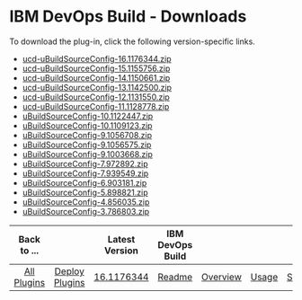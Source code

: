 
# IBM DevOps Build - Downloads

To download the plug-in, click the following version-specific links.

- [ucd-uBuildSourceConfig-16.1176344.zip](https://raw.githubusercontent.com/UrbanCode/IBM-UCD-PLUGINS/main/files/uBuildSourceConfig/ucd-uBuildSourceConfig-16.1176344.zip)
- [ucd-uBuildSourceConfig-15.1155756.zip](https://raw.githubusercontent.com/UrbanCode/IBM-UCD-PLUGINS/main/files/uBuildSourceConfig/ucd-uBuildSourceConfig-15.1155756.zip)
- [ucd-uBuildSourceConfig-14.1150661.zip](https://raw.githubusercontent.com/UrbanCode/IBM-UCD-PLUGINS/main/files/uBuildSourceConfig/ucd-uBuildSourceConfig-14.1150661.zip)
- [ucd-uBuildSourceConfig-13.1142500.zip](https://raw.githubusercontent.com/UrbanCode/IBM-UCD-PLUGINS/main/files/uBuildSourceConfig/ucd-uBuildSourceConfig-13.1142500.zip)
- [ucd-uBuildSourceConfig-12.1131550.zip](https://raw.githubusercontent.com/UrbanCode/IBM-UCD-PLUGINS/main/files/uBuildSourceConfig/ucd-uBuildSourceConfig-12.1131550.zip)
- [ucd-uBuildSourceConfig-11.1128778.zip](https://raw.githubusercontent.com/UrbanCode/IBM-UCD-PLUGINS/main/files/uBuildSourceConfig/ucd-uBuildSourceConfig-11.1128778.zip)
- [uBuildSourceConfig-10.1122447.zip](https://raw.githubusercontent.com/UrbanCode/IBM-UCD-PLUGINS/main/files/uBuildSourceConfig/uBuildSourceConfig-10.1122447.zip)
- [uBuildSourceConfig-10.1109123.zip](https://raw.githubusercontent.com/UrbanCode/IBM-UCD-PLUGINS/main/files/uBuildSourceConfig/uBuildSourceConfig-10.1109123.zip)
- [uBuildSourceConfig-9.1056708.zip](https://raw.githubusercontent.com/UrbanCode/IBM-UCD-PLUGINS/main/files/uBuildSourceConfig/uBuildSourceConfig-9.1056708.zip)
- [uBuildSourceConfig-9.1056575.zip](https://raw.githubusercontent.com/UrbanCode/IBM-UCD-PLUGINS/main/files/uBuildSourceConfig/uBuildSourceConfig-9.1056575.zip)
- [uBuildSourceConfig-9.1003668.zip](https://raw.githubusercontent.com/UrbanCode/IBM-UCD-PLUGINS/main/files/uBuildSourceConfig/uBuildSourceConfig-9.1003668.zip)
- [uBuildSourceConfig-7.972892.zip](https://raw.githubusercontent.com/UrbanCode/IBM-UCD-PLUGINS/main/files/uBuildSourceConfig/uBuildSourceConfig-7.972892.zip)
- [uBuildSourceConfig-7.939549.zip](https://raw.githubusercontent.com/UrbanCode/IBM-UCD-PLUGINS/main/files/uBuildSourceConfig/uBuildSourceConfig-7.939549.zip)
- [uBuildSourceConfig-6.903181.zip](https://raw.githubusercontent.com/UrbanCode/IBM-UCD-PLUGINS/main/files/uBuildSourceConfig/uBuildSourceConfig-6.903181.zip)
- [uBuildSourceConfig-5.898821.zip](https://raw.githubusercontent.com/UrbanCode/IBM-UCD-PLUGINS/main/files/uBuildSourceConfig/uBuildSourceConfig-5.898821.zip)
- [uBuildSourceConfig-4.856035.zip](https://raw.githubusercontent.com/UrbanCode/IBM-UCD-PLUGINS/main/files/uBuildSourceConfig/uBuildSourceConfig-4.856035.zip)
- [uBuildSourceConfig-3.786803.zip](https://raw.githubusercontent.com/UrbanCode/IBM-UCD-PLUGINS/main/files/uBuildSourceConfig/uBuildSourceConfig-3.786803.zip)

|Back to ...||Latest Version|IBM DevOps Build ||||
| :---: | :---: | :---: | :---: | :---: | :---: | :---: |
|[All Plugins](../../index.md)|[Deploy Plugins](../README.md)|[16.1176344](https://raw.githubusercontent.com/UrbanCode/IBM-UCD-PLUGINS/main/files/uBuildSourceConfig/ucd-uBuildSourceConfig-16.1176344.zip)|[Readme](README.md)|[Overview](overview.md)|[Usage](usage.md)|[Steps](steps.md)|
